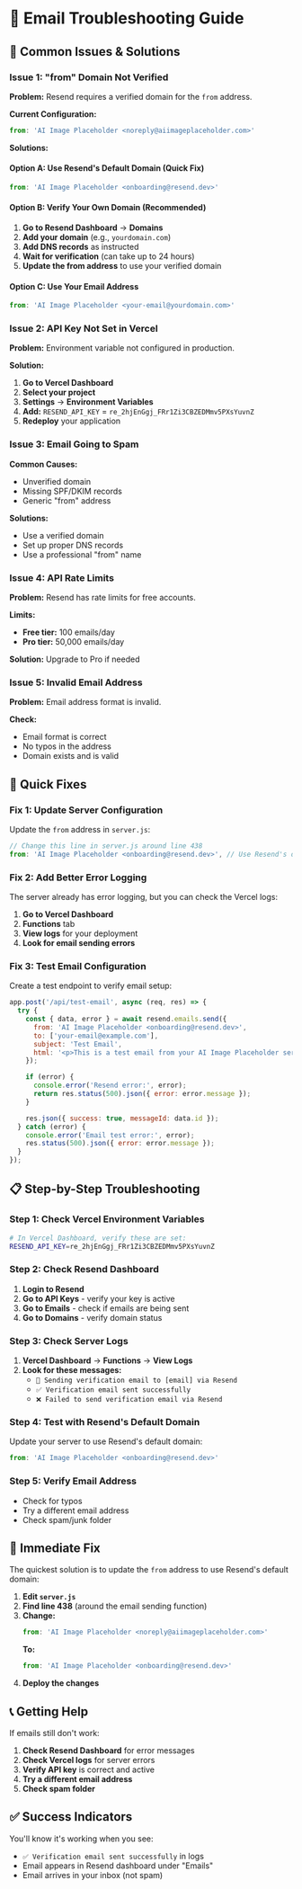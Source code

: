 # 📧 Email Troubleshooting Guide

## 🚨 Common Issues & Solutions

### **Issue 1: "from" Domain Not Verified**

**Problem:** Resend requires a verified domain for the `from` address.

**Current Configuration:**
```javascript
from: 'AI Image Placeholder <noreply@aiimageplaceholder.com>'
```

**Solutions:**

#### **Option A: Use Resend's Default Domain (Quick Fix)**
```javascript
from: 'AI Image Placeholder <onboarding@resend.dev>'
```

#### **Option B: Verify Your Own Domain (Recommended)**
1. **Go to Resend Dashboard** → **Domains**
2. **Add your domain** (e.g., `yourdomain.com`)
3. **Add DNS records** as instructed
4. **Wait for verification** (can take up to 24 hours)
5. **Update the from address** to use your verified domain

#### **Option C: Use Your Email Address**
```javascript
from: 'AI Image Placeholder <your-email@yourdomain.com>'
```

### **Issue 2: API Key Not Set in Vercel**

**Problem:** Environment variable not configured in production.

**Solution:**
1. **Go to Vercel Dashboard**
2. **Select your project**
3. **Settings** → **Environment Variables**
4. **Add:** `RESEND_API_KEY` = `re_2hjEnGgj_FRr1Zi3CBZEDMmv5PXsYuvnZ`
5. **Redeploy** your application

### **Issue 3: Email Going to Spam**

**Common Causes:**
- Unverified domain
- Missing SPF/DKIM records
- Generic "from" address

**Solutions:**
- Use a verified domain
- Set up proper DNS records
- Use a professional "from" name

### **Issue 4: API Rate Limits**

**Problem:** Resend has rate limits for free accounts.

**Limits:**
- **Free tier:** 100 emails/day
- **Pro tier:** 50,000 emails/day

**Solution:** Upgrade to Pro if needed

### **Issue 5: Invalid Email Address**

**Problem:** Email address format is invalid.

**Check:**
- Email format is correct
- No typos in the address
- Domain exists and is valid

## 🔧 Quick Fixes

### **Fix 1: Update Server Configuration**

Update the `from` address in `server.js`:

```javascript
// Change this line in server.js around line 438
from: 'AI Image Placeholder <onboarding@resend.dev>', // Use Resend's default domain
```

### **Fix 2: Add Better Error Logging**

The server already has error logging, but you can check the Vercel logs:

1. **Go to Vercel Dashboard**
2. **Functions** tab
3. **View logs** for your deployment
4. **Look for email sending errors**

### **Fix 3: Test Email Configuration**

Create a test endpoint to verify email setup:

```javascript
app.post('/api/test-email', async (req, res) => {
  try {
    const { data, error } = await resend.emails.send({
      from: 'AI Image Placeholder <onboarding@resend.dev>',
      to: ['your-email@example.com'],
      subject: 'Test Email',
      html: '<p>This is a test email from your AI Image Placeholder service.</p>'
    });

    if (error) {
      console.error('Resend error:', error);
      return res.status(500).json({ error: error.message });
    }

    res.json({ success: true, messageId: data.id });
  } catch (error) {
    console.error('Email test error:', error);
    res.status(500).json({ error: error.message });
  }
});
```

## 📋 Step-by-Step Troubleshooting

### **Step 1: Check Vercel Environment Variables**
```bash
# In Vercel Dashboard, verify these are set:
RESEND_API_KEY=re_2hjEnGgj_FRr1Zi3CBZEDMmv5PXsYuvnZ
```

### **Step 2: Check Resend Dashboard**
1. **Login to Resend**
2. **Go to API Keys** - verify your key is active
3. **Go to Emails** - check if emails are being sent
4. **Go to Domains** - verify domain status

### **Step 3: Check Server Logs**
1. **Vercel Dashboard** → **Functions** → **View Logs**
2. **Look for these messages:**
   - `📧 Sending verification email to [email] via Resend`
   - `✅ Verification email sent successfully`
   - `❌ Failed to send verification email via Resend`

### **Step 4: Test with Resend's Default Domain**

Update your server to use Resend's default domain:

```javascript
from: 'AI Image Placeholder <onboarding@resend.dev>'
```

### **Step 5: Verify Email Address**
- Check for typos
- Try a different email address
- Check spam/junk folder

## 🚀 Immediate Fix

The quickest solution is to update the `from` address to use Resend's default domain:

1. **Edit `server.js`**
2. **Find line 438** (around the email sending function)
3. **Change:**
   ```javascript
   from: 'AI Image Placeholder <noreply@aiimageplaceholder.com>'
   ```
   **To:**
   ```javascript
   from: 'AI Image Placeholder <onboarding@resend.dev>'
   ```
4. **Deploy the changes**

## 📞 Getting Help

If emails still don't work:

1. **Check Resend Dashboard** for error messages
2. **Check Vercel logs** for server errors
3. **Verify API key** is correct and active
4. **Try a different email address**
5. **Check spam folder**

## ✅ Success Indicators

You'll know it's working when you see:
- `✅ Verification email sent successfully` in logs
- Email appears in Resend dashboard under "Emails"
- Email arrives in your inbox (not spam)

